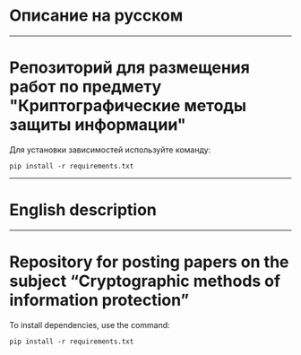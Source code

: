 # Описание на русском

_____________________________________________________

# Репозиторий для размещения работ по предмету "Криптографические методы защиты информации"

Для установки зависимостей используйте команду:

```pip install -r requirements.txt```

_____________________________________________________

# English description

_____________________________________________________

# Repository for posting papers on the subject “Cryptographic methods of information protection”

To install dependencies, use the command:

```pip install -r requirements.txt```